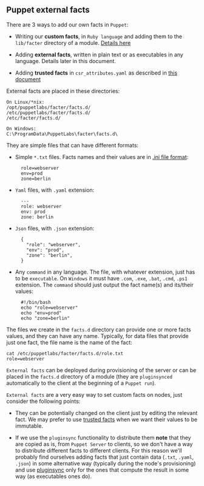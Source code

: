 ## Puppet external facts

There are 3 ways to add our own facts in `Puppet`:

- Writing our **custom facts**, in `Ruby language` and adding them to the ```lib/facter``` directory of a module. [Details here](https://puppet.com/docs/facter/latest/custom_facts.html)

- Adding **external facts**, written in plain text or as executables in any language. Details later in this document.

- Adding **trusted facts** in ```csr_attributes.yaml``` as described in [this document](trusted_facts.md)

External facts are placed in these directories:

    On Linux/*nix:
    /opt/puppetlabs/facter/facts.d/
    /etc/puppetlabs/facter/facts.d/
    /etc/facter/facts.d/

    On Windows:
    C:\ProgramData\PuppetLabs\facter\facts.d\

They are simple files that can have different formats:

- Simple `*.txt` files. Facts names and their values are in [.ini file format](https://en.wikipedia.org/wiki/INI_file):

        role=webserver
        env=prod
        zone=berlin

- `Yaml` files, with `.yaml` extension:

        ---
        role: webserver
        env: prod
        zone: berlin

- `Json` files, with `.json` extension:

        {
          "role": "webserver",
          "env": "prod",
          "zone": "berlin",
        }

- Any `command` in any language. The file, with whatever extension, just has to be `executable`. On `Windows` it must have `.com`, `.exe`, `.bat`, `.cmd`, `.ps1` extension. The `command` should just output the fact name(s) and its/their values:

        #!/bin/bash
        echo "role=webserver"
        echo "env=prod"
        echo "zone=berlin"

The files we create in the ```facts.d``` directory can provide one or more facts values, and they can have any name. Typically, for data files that provide just one fact, the file name is the name of the fact:

    cat /etc/puppetlabs/facter/facts.d/role.txt
    role=webserver

`External facts` can be deployed during provisioning of the server or can be placed in the ```facts.d``` directory of a module (they are ```pluginsynced``` automatically to the client at the beginning of a `Puppet run`).

`External facts` are a very easy way to set custom facts on nodes, just consider the following points:

- They can be potentially changed on the client just by editing the relevant fact. We may prefer to use [trusted facts](trusted_facts.md) when we want their values to be immutable.

- If we use the ```pluginsync``` functionality to distribute them **note** that they are copied as is, from `Puppet Server` to clients, so we don't have a way to distribute different facts to different clients. For this reason we'll probably find ourselves adding facts that just contain data (`.txt`, `.yaml`, `.json`) in some alternative way (typically during the node's provisioning) and use [pluginsync](https://puppet.com/docs/puppet/5.3/plugins_in_modules.html#technical-details-of-pluginsync) only for the ones that compute the result in some way (as executables ones do).
